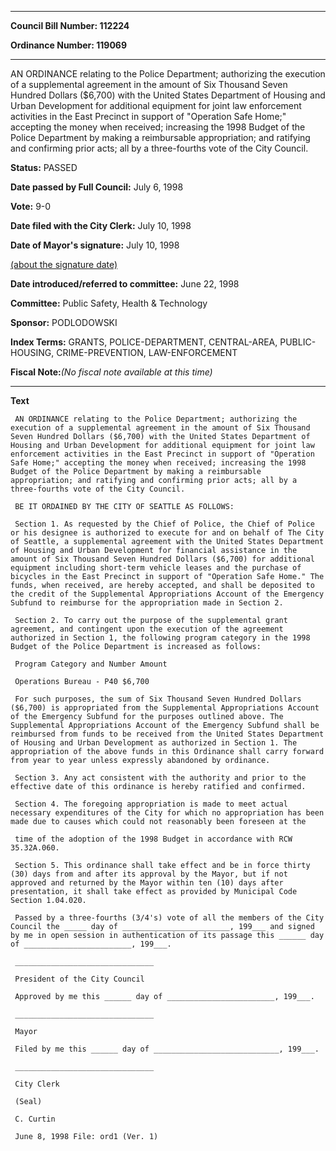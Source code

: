 

********

**Council Bill Number: 112224**
   
**Ordinance Number: 119069**
********

 AN ORDINANCE relating to the Police Department; authorizing the execution of a supplemental agreement in the amount of Six Thousand Seven Hundred Dollars ($6,700) with the United States Department of Housing and Urban Development for additional equipment for joint law enforcement activities in the East Precinct in support of "Operation Safe Home;" accepting the money when received; increasing the 1998 Budget of the Police Department by making a reimbursable appropriation; and ratifying and confirming prior acts; all by a three-fourths vote of the City Council.

**Status:** PASSED
   
**Date passed by Full Council:** July 6, 1998
   
**Vote:** 9-0
   
**Date filed with the City Clerk:** July 10, 1998
   
**Date of Mayor's signature:** July 10, 1998
   
[(about the signature date)](/~public/approvaldate.htm)
   
   
   
**Date introduced/referred to committee:** June 22, 1998
   
**Committee:** Public Safety, Health & Technology
   
**Sponsor:** PODLODOWSKI
   
   
**Index Terms:** GRANTS, POLICE-DEPARTMENT, CENTRAL-AREA, PUBLIC-HOUSING, CRIME-PREVENTION, LAW-ENFORCEMENT

**Fiscal Note:**_(No fiscal note available at this time)_

********

**Text**
   
```
 AN ORDINANCE relating to the Police Department; authorizing the execution of a supplemental agreement in the amount of Six Thousand Seven Hundred Dollars ($6,700) with the United States Department of Housing and Urban Development for additional equipment for joint law enforcement activities in the East Precinct in support of "Operation Safe Home;" accepting the money when received; increasing the 1998 Budget of the Police Department by making a reimbursable appropriation; and ratifying and confirming prior acts; all by a three-fourths vote of the City Council.

 BE IT ORDAINED BY THE CITY OF SEATTLE AS FOLLOWS:

 Section 1. As requested by the Chief of Police, the Chief of Police or his designee is authorized to execute for and on behalf of The City of Seattle, a supplemental agreement with the United States Department of Housing and Urban Development for financial assistance in the amount of Six Thousand Seven Hundred Dollars ($6,700) for additional equipment including short-term vehicle leases and the purchase of bicycles in the East Precinct in support of "Operation Safe Home." The funds, when received, are hereby accepted, and shall be deposited to the credit of the Supplemental Appropriations Account of the Emergency Subfund to reimburse for the appropriation made in Section 2.

 Section 2. To carry out the purpose of the supplemental grant agreement, and contingent upon the execution of the agreement authorized in Section 1, the following program category in the 1998 Budget of the Police Department is increased as follows:

 Program Category and Number Amount

 Operations Bureau - P40 $6,700

 For such purposes, the sum of Six Thousand Seven Hundred Dollars ($6,700) is appropriated from the Supplemental Appropriations Account of the Emergency Subfund for the purposes outlined above. The Supplemental Appropriations Account of the Emergency Subfund shall be reimbursed from funds to be received from the United States Department of Housing and Urban Development as authorized in Section 1. The appropriation of the above funds in this Ordinance shall carry forward from year to year unless expressly abandoned by ordinance.

 Section 3. Any act consistent with the authority and prior to the effective date of this ordinance is hereby ratified and confirmed.

 Section 4. The foregoing appropriation is made to meet actual necessary expenditures of the City for which no appropriation has been made due to causes which could not reasonably been foreseen at the

 time of the adoption of the 1998 Budget in accordance with RCW 35.32A.060.

 Section 5. This ordinance shall take effect and be in force thirty (30) days from and after its approval by the Mayor, but if not approved and returned by the Mayor within ten (10) days after presentation, it shall take effect as provided by Municipal Code Section 1.04.020.

 Passed by a three-fourths (3/4's) vote of all the members of the City Council the _____ day of ________________________, 199___ and signed by me in open session in authentication of its passage this ______ day of ________________________, 199___.

 _______________________________

 President of the City Council

 Approved by me this ______ day of ________________________, 199___.

 _______________________________

 Mayor

 Filed by me this ______ day of ____________________________, 199___.

 _______________________________

 City Clerk

 (Seal)

 C. Curtin

 June 8, 1998 File: ord1 (Ver. 1)

```
